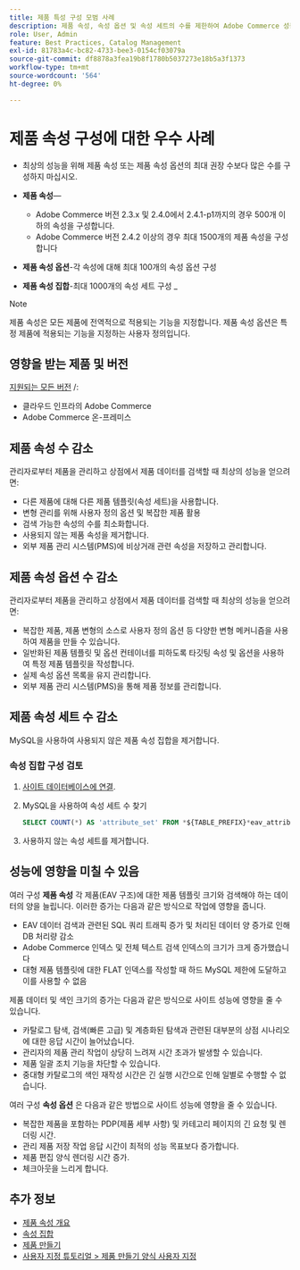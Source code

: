 ```yaml
---
title: 제품 특성 구성 모범 사례
description: 제품 속성, 속성 옵션 및 속성 세트의 수를 제한하여 Adobe Commerce 성능을 최적화하는 방법에 대해 알아봅니다
role: User, Admin
feature: Best Practices, Catalog Management
exl-id: 81783a4c-bc82-4733-bee3-0154cf03079a
source-git-commit: df8878a3fea19b8f1780b5037273e18b5a3f1373
workflow-type: tm+mt
source-wordcount: '564'
ht-degree: 0%

---
```


# 제품 속성 구성에 대한 우수 사례

- 최상의 성능을 위해 제품 속성 또는 제품 속성 옵션의 최대 권장 수보다 많은 수를 구성하지 마십시오.

- **제품 속성**—
   - Adobe Commerce 버전 2.3.x 및 2.4.0에서 2.4.1-p1까지의 경우 500개 이하의 속성을 구성합니다.
   - Adobe Commerce 버전 2.4.2 이상의 경우 최대 1500개의 제품 속성을 구성합니다
- **제품 속성 옵션**-각 속성에 대해 최대 100개의 속성 옵션 구성
- **제품 속성 집합**-최대 1000개의 속성 세트 구성 _
>[!NOTE]
>
>제품 속성은 모든 제품에 전역적으로 적용되는 기능을 지정합니다. 제품 속성 옵션은 특정 제품에 적용되는 기능을 지정하는 사용자 정의입니다.

## 영향을 받는 제품 및 버전

[지원되는 모든 버전](../../../release/versions.md) /:

- 클라우드 인프라의 Adobe Commerce
- Adobe Commerce 온-프레미스

## 제품 속성 수 감소

관리자로부터 제품을 관리하고 상점에서 제품 데이터를 검색할 때 최상의 성능을 얻으려면:

- 다른 제품에 대해 다른 제품 템플릿(속성 세트)을 사용합니다.
- 변형 관리를 위해 사용자 정의 옵션 및 복잡한 제품 활용
- 검색 가능한 속성의 수를 최소화합니다.
- 사용되지 않는 제품 속성을 제거합니다.
- 외부 제품 관리 시스템(PMS)에 비상거래 관련 속성을 저장하고 관리합니다.

## 제품 속성 옵션 수 감소

관리자로부터 제품을 관리하고 상점에서 제품 데이터를 검색할 때 최상의 성능을 얻으려면:

- 복잡한 제품, 제품 변형의 소스로 사용자 정의 옵션 등 다양한 변형 메커니즘을 사용하여 제품을 만들 수 있습니다.
- 일반화된 제품 템플릿 및 옵션 컨테이너를 피하도록 타깃팅 속성 및 옵션을 사용하여 특정 제품 템플릿을 작성합니다.
- 실제 속성 옵션 목록을 유지 관리합니다.
- 외부 제품 관리 시스템(PMS)을 통해 제품 정보를 관리합니다.

## 제품 속성 세트 수 감소

MySQL을 사용하여 사용되지 않은 제품 속성 집합을 제거합니다.

### 속성 집합 구성 검토

1. [사이트 데이터베이스에 연결](https://devdocs.magento.com/cloud/project/services-mysql.html#connect-to-the-database).

1. MySQL을 사용하여 속성 세트 수 찾기

   ```sql
   SELECT COUNT(*) AS 'attribute_set' FROM *${TABLE_PREFIX}*eav_attribute_set;
   ```

1. 사용하지 않는 속성 세트를 제거합니다.

## 성능에 영향을 미칠 수 있음

여러 구성 **제품 속성** 각 제품(EAV 구조)에 대한 제품 템플릿 크기와 검색해야 하는 데이터의 양을 늘립니다. 이러한 증가는 다음과 같은 방식으로 작업에 영향을 줍니다.

- EAV 데이터 검색과 관련된 SQL 쿼리 트래픽 증가 및 처리된 데이터 양 증가로 인해 DB 처리량 감소
- Adobe Commerce 인덱스 및 전체 텍스트 검색 인덱스의 크기가 크게 증가했습니다
- 대형 제품 템플릿에 대한 FLAT 인덱스를 작성할 때 하드 MySQL 제한에 도달하고 이를 사용할 수 없음

제품 데이터 및 색인 크기의 증가는 다음과 같은 방식으로 사이트 성능에 영향을 줄 수 있습니다.

- 카탈로그 탐색, 검색(빠른 고급) 및 계층화된 탐색과 관련된 대부분의 상점 시나리오에 대한 응답 시간이 늘어났습니다.
- 관리자의 제품 관리 작업이 상당히 느려져 시간 초과가 발생할 수 있습니다.
- 제품 일괄 조치 기능을 차단할 수 있습니다.
- 중대형 카탈로그의 색인 재작성 시간은 긴 실행 시간으로 인해 일별로 수행할 수 없습니다.

여러 구성 **속성 옵션** 은 다음과 같은 방법으로 사이트 성능에 영향을 줄 수 있습니다.

- 복잡한 제품을 포함하는 PDP(제품 세부 사항) 및 카테고리 페이지의 긴 요청 및 렌더링 시간.
- 관리 제품 저장 작업 응답 시간이 최적의 성능 목표보다 증가합니다.
- 제품 편집 양식 렌더링 시간 증가.
- 체크아웃을 느리게 합니다.

## 추가 정보

- [제품 속성 개요](https://experienceleague.adobe.com/docs/commerce-admin/catalog/product-attributes/product-attributes.html)
- [속성 집합](https://experienceleague.adobe.com/docs/commerce-admin/catalog/product-attributes/create/attribute-sets.html)
- [제품 만들기](https://experienceleague.adobe.com/docs/commerce-admin/catalog/products/product-create.html)
- [사용자 지정 튜토리얼 > 제품 만들기 양식 사용자 지정](https://developer.adobe.com/commerce/php/tutorials/admin/custom-product-creation-form/)
